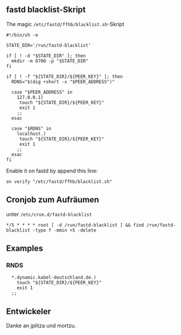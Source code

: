 ## fastd blacklist-Skript
The magic `/etc/fastd/ffhb/blacklist.sh`-Skript
```
#!/bin/sh -e

STATE_DIR='/run/fastd-blacklist'

if [ ! -d "$STATE_DIR" ]; then
  mkdir -m 0700 -p "$STATE_DIR"
fi

if [ ! -f "${STATE_DIR}/${PEER_KEY}" ]; then
  RDNS="$(dig +short -x "$PEER_ADDRESS")"

  case "$PEER_ADDRESS" in
    127.0.0.1)
     touch "${STATE_DIR}/${PEER_KEY}"
     exit 1
    ;;
  esac

  case "$RDNS" in
    localhost.)
     touch "${STATE_DIR}/${PEER_KEY}"
     exit 1
    ;;
  esac
fi
```

Enable it on fastd by append this line:
```
on verify "/etc/fastd/ffhb/blacklist.sh"
```

## Cronjob zum Aufräumen
unter `/etc/cron.d/fastd-blacklist`
```
*/5 * * * * root [ -d /run/fastd-blacklist ] && find /run/fastd-blacklist -type f -mmin +5 -delete
```
## Examples
### RNDS
```
  *.dynamic.kabel-deutschland.de.)
    touch "${STATE_DIR}/${PEER_KEY}"
    exit 1
  ;;
```
## Entwickeler
Danke an jplitza und mortzu.